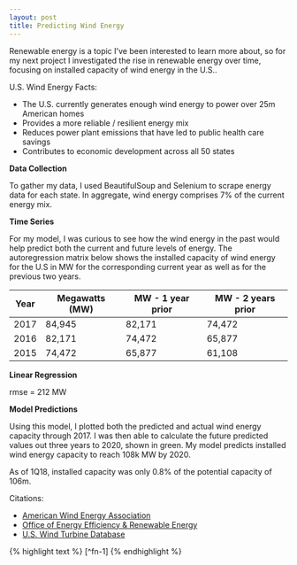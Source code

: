 ```yaml
---
layout: post
title: Predicting Wind Energy
---
```


<div class="message">
Renewable energy is a topic I've been interested to learn more about, so for my next project I investigated the rise in renewable energy over time, focusing on installed capacity of wind energy in the U.S.. </div>

U.S. Wind Energy Facts:

- The U.S. currently generates enough wind energy to power over 25m American homes
- Provides a more reliable / resilient energy mix
- Reduces power plant emissions that have led to public health care savings
- Contributes to economic development across all 50 states

**Data Collection**

To gather my data, I used BeautifulSoup and Selenium to scrape energy data for each state. In aggregate, wind energy comprises 7% of the current energy mix.

**Time Series**

For my model, I was curious to see how the wind energy in the past would help predict both the current and future levels of energy.  The autoregression matrix below shows the installed capacity of wind energy for the U.S in MW for the corresponding current year as well as for the previous two years.

<table>
  <thead>
    <tr>
      <th>Year</th>
      <th>Megawatts (MW)</th>
      <th>MW - 1 year prior</th>
      <th>MW - 2 years prior</th>
    </tr>
  </thead>
  <tbody>
    <tr>
      <td>2017</td>
      <td>84,945</td>
      <td>82,171</td>
      <td>74,472</td>
    </tr>
    <tr>
      <td>2016</td>
      <td>82,171</td>
      <td>74,472</td>
      <td>65,877</td>
    </tr>
    <tr>
      <td>2015</td>
      <td>74,472</td>
      <td>65,877</td>
      <td>61,108</td>
    </tr>
  </body>
</table>

**Linear Regression**

rmse = 212 MW


**Model Predictions**

Using this model, I plotted both the predicted and actual wind energy capacity through 2017.  I was then able to calculate the future predicted values out three years to 2020, shown in green. My model predicts installed wind energy capacity to reach 108k MW by 2020.


<div class ="message">
As of 1Q18, installed capacity was only 0.8% of the potential capacity of 106m.
<div>

Citations:

- [American Wind Energy Association](http://awea.org)
- [Office of Energy Efficiency & Renewable Energy](https://windexchange.org)
- [U.S. Wind Turbine Database](https://eerscmap.usgs.gov/uswtdb/)

{% highlight text %}
[^fn-1]
{% endhighlight %}
